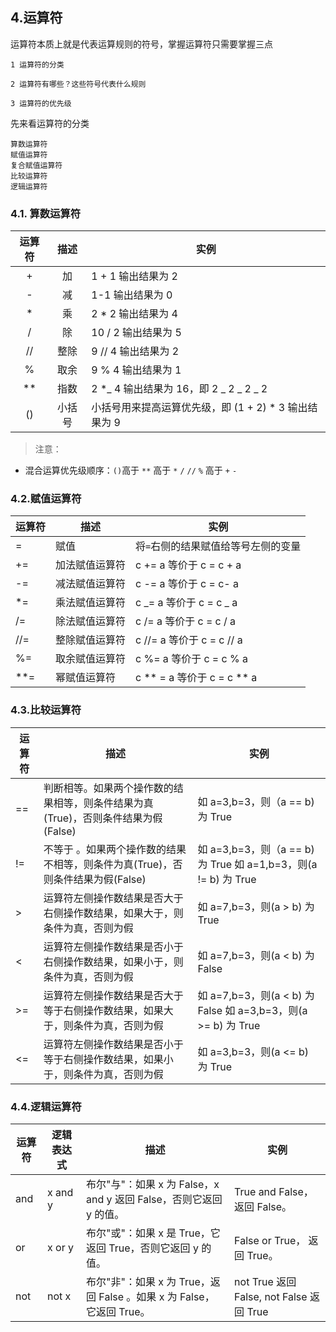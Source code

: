 ## 4.运算符

运算符本质上就是代表运算规则的符号，掌握运算符只需要掌握三点

```
1 运算符的分类

2 运算符有哪些？这些符号代表什么规则

3 运算符的优先级
```

先来看运算符的分类

```
算数运算符
赋值运算符
复合赋值运算符
比较运算符
逻辑运算符
```

### 4.1. 算数运算符

| 运算符 |  描述  | 实例                                                   |
| :----: | :----: | ------------------------------------------------------ |
|   +    |   加   | 1 + 1 输出结果为 2                                     |
|   -    |   减   | 1-1 输出结果为 0                                       |
|   \*   |   乘   | 2 \* 2 输出结果为 4                                    |
|   /    |   除   | 10 / 2 输出结果为 5                                    |
|   //   |  整除  | 9 // 4 输出结果为 2                                    |
|   %    |  取余  | 9 % 4 输出结果为 1                                     |
|  \*\*  |  指数  | 2 \*_ 4 输出结果为 16，即 2 _ 2 _ 2 _ 2                |
|   ()   | 小括号 | 小括号用来提高运算优先级，即 (1 + 2) \* 3 输出结果为 9 |

> 注意：

- 混合运算优先级顺序：`()`高于 `**` 高于 `*` `/` `//` `%` 高于 `+` `-`

### 4.2.赋值运算符

| 运算符 | 描述           | 实例                                |
| ------ | -------------- | ----------------------------------- |
| =      | 赋值           | 将`=`右侧的结果赋值给等号左侧的变量 |
| +=     | 加法赋值运算符 | c += a 等价于 c = c + a             |
| -=     | 减法赋值运算符 | c -= a 等价于 c = c- a              |
| \*=    | 乘法赋值运算符 | c _= a 等价于 c = c _ a             |
| /=     | 除法赋值运算符 | c /= a 等价于 c = c / a             |
| //=    | 整除赋值运算符 | c //= a 等价于 c = c // a           |
| %=     | 取余赋值运算符 | c %= a 等价于 c = c % a             |
| \*\*=  | 幂赋值运算符   | c ** = a 等价于 c = c ** a          |

### 4.3.比较运算符

| 运算符 | 描述                                                                              | 实例                                                           |
| ------ | --------------------------------------------------------------------------------- | -------------------------------------------------------------- |
| ==     | 判断相等。如果两个操作数的结果相等，则条件结果为真(True)，否则条件结果为假(False) | 如 a=3,b=3，则（a == b) 为 True                                |
| !=     | 不等于 。如果两个操作数的结果不相等，则条件为真(True)，否则条件结果为假(False)    | 如 a=3,b=3，则（a == b) 为 True 如 a=1,b=3，则(a != b) 为 True |
| >      | 运算符左侧操作数结果是否大于右侧操作数结果，如果大于，则条件为真，否则为假        | 如 a=7,b=3，则(a > b) 为 True                                  |
| <      | 运算符左侧操作数结果是否小于右侧操作数结果，如果小于，则条件为真，否则为假        | 如 a=7,b=3，则(a < b) 为 False                                 |
| >=     | 运算符左侧操作数结果是否大于等于右侧操作数结果，如果大于，则条件为真，否则为假    | 如 a=7,b=3，则(a < b) 为 False 如 a=3,b=3，则(a >= b) 为 True  |
| <=     | 运算符左侧操作数结果是否小于等于右侧操作数结果，如果小于，则条件为真，否则为假    | 如 a=3,b=3，则(a <= b) 为 True                                 |

### 4.4.逻辑运算符

| 运算符 | 逻辑表达式 | 描述                                                                  | 实例                                     |
| ------ | ---------- | --------------------------------------------------------------------- | ---------------------------------------- |
| and    | x and y    | 布尔"与"：如果 x 为 False，x and y 返回 False，否则它返回 y 的值。    | True and False， 返回 False。            |
| or     | x or y     | 布尔"或"：如果 x 是 True，它返回 True，否则它返回 y 的值。            | False or True， 返回 True。              |
| not    | not x      | 布尔"非"：如果 x 为 True，返回 False 。如果 x 为 False，它返回 True。 | not True 返回 False, not False 返回 True |
